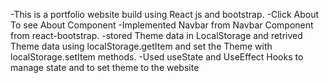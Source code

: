 -This is a portfolio website build using React js and bootstrap.
-Click About To see About Component
-Implemented Navbar from Navbar Component from react-bootstrap.
-stored Theme data in LocalStorage and retrived Theme data using localStorage.getItem and set the Theme with localStorage.setItem methods.
-Used useState and UseEffect Hooks to manage state and to set theme to the website
